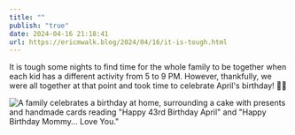 ```yaml
---
title: ""
publish: "true"
date: 2024-04-16 21:18:41
url: https://ericmwalk.blog/2024/04/16/it-is-tough.html
---
```


It is tough some nights to find time for the whole family to be together when each kid has a different activity from 5 to 9 PM. However, thankfully, we were all together at that point and took time to celebrate April's birthday! 🥳🎂

![A family celebrates a birthday at home, surrounding a cake with presents and handmade cards reading "Happy 43rd Birthday April" and "Happy Birthday Mommy... Love You."
](https://ericmwalk.blog/uploads/2024/img-8658.jpeg)
